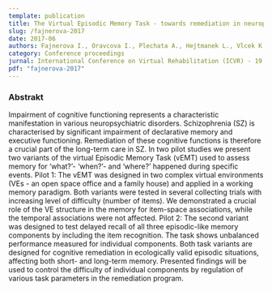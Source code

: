 ```yaml
---
template: publication
title: The Virtual Episodic Memory Task - towards remediation in neuropsychiatric disorders.
slug: /fajnerova-2017
date: 2017-06
authors: Fajnerova I., Oravcova I., Plechata A., Hejtmanek L., Vlcek K., Sahula V., Nekovarova T. 
category: Conference proceedings
jurnal: International Conference on Virtual Rehabilitation (ICVR) - 19.-21. 6. 2017, Montreal, Canada
pdf: "fajnerova-2017"
---
```


### Abstrakt

Impairment of cognitive functioning represents a characteristic manifestation in various neuropsychiatric disorders. Schizophrenia (SZ) is characterised by significant impairment of declarative memory and executive functioning. Remediation of these cognitive functions is therefore a crucial part of the long-term care in SZ. In two pilot studies we present two variants of the virtual Episodic Memory Task (vEMT) used to assess memory for ‘what?’- ‘when?’- and ‘where?’ happened during specific events. Pilot 1: The vEMT was designed in two complex virtual environments (VEs - an open space office and a family house) and applied in a working memory paradigm. Both variants were tested in several collecting trials with increasing level of difficulty (number of items). We demonstrated a crucial role of the VE structure in the memory for item-space associations, while the temporal associations were not affected. Pilot 2: The second variant was designed to test delayed recall of all three episodic-like memory components by including the item recognition. The task shows unbalanced performance measured for individual components. Both task variants are designed for cognitive remediation in ecologically valid episodic situations, affecting both short- and long-term memory. Presented findings will be used to control the difficulty of individual components by regulation of various task parameters in the remediation program.
